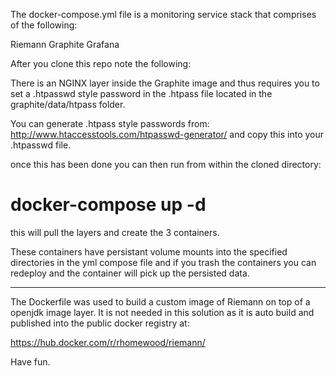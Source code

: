 The docker-compose.yml file is a monitoring service stack that comprises of the following:

Riemann
Graphite
Grafana

After you clone this repo note the following:

There is an NGINX layer inside the Graphite image and thus requires you to set a .htpasswd style password in the .htpass file located in the graphite/data/htpass folder.

You can generate .htpass style passwords from: http://www.htaccesstools.com/htpasswd-generator/
and copy this into your .htpasswd file.

once this has been done you can then run from within the cloned directory:

# docker-compose up -d

this will pull the layers and create the 3  containers.

These containers have persistant volume mounts into the specified directories in the yml compose file and if you trash the containers you can redeploy and the container will pick up the persisted data.

*******

The Dockerfile was used to build a custom image of Riemann on top of a openjdk image layer. It is not needed in this solution as it is auto build and published into the public docker registry at:

https://hub.docker.com/r/rhomewood/riemann/

Have fun.